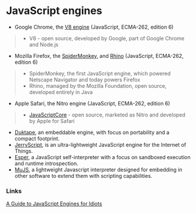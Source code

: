 # JavaScript engines
* Google Chrome, the [V8 engine](https://v8.dev/) (JavaScript, ECMA-262, edition 6)
> * V8 - open source, developed by Google, part of Google Chrome and Node.js
* Mozilla Firefox, the [SpiderMonkey](https://developer.mozilla.org/en-US/docs/Mozilla/Projects/SpiderMonkey), and [Rhino](https://developer.mozilla.org/en-US/docs/Mozilla/Projects/Rhino) (JavaScript, ECMA-262, edition 6)
> * SpiderMonkey, the first JavaScript engine, which powered Netscape Navigator and today powers Firefox
> * Rhino, managed by the Mozilla Foundation, open source, developed entirely in Java
* Apple Safari, the Nitro engine (JavaScript, ECMA-262, edition 6)
> * [JavaScriptCore](https://trac.webkit.org/wiki/JavaScriptCore) - open source, marketed as Nitro and developed by Apple for Safari
* [Duktape](https://duktape.org/), an embeddable engine, with focus on portability and a compact footprint.
* [JerryScript](https://github.com/jerryscript-project/jerryscript), is an ultra-lightweight JavaScript engine for the Internet of Things.
* [Esper](https://github.com/codecombat/esper.js), a JavaScript self-interpreter with a focus on sandboxed execution and runtime introspection.
* [MuJS](https://mujs.com/), a lightweight Javascript interpreter designed for embedding in other software to extend them with scripting capabilities.

### Links
[A Guide to JavaScript Engines for Idiots](https://developer.telerik.com/featured/a-guide-to-javascript-engines-for-idiots/)
